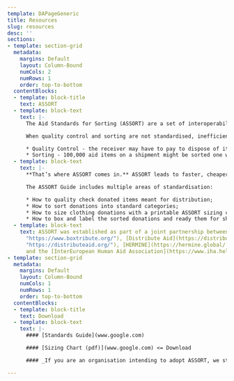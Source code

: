 ```yaml
---
template: DAPageGeneric
title: Resources
slug: resources
desc: ''
sections:
- template: section-grid
  metadata:
    margins: Default
    layout: Column-Bound
    numCols: 2
    numRows: 1
    order: top-to-bottom
  contentBlocks:
  - template: block-title
    text: ASSORT
  - template: block-text
    text: |-
      The Aid Standards for Sorting (ASSORT) are a set of interoperability standards for humanitarian aid that are designed to save grassroots organisations time, effort, and money.

      When quality control and sorting are not standardised, inefficiencies arise. These inefficiencies require significant expenditure of resources:

      * Quality Control - the receiver may have to pay to dispose of items that are culturally inappropriate, out of season, or poor in quality
      * Sorting - 100,000 aid items on a shipment might be sorted one way by the sender and then re-sorted another way by the receiver
  - template: block-text
    text: |-
      **That’s where ASSORT comes in.** ASSORT leads to faster, cheaper, and more responsive aid. By providing a “common language” for aid donations, organisations receiving aid can know ahead of time what is on an aid shipment. When the shipment arrives, they process it much faster than they otherwise could. Indeed, a pilot shipment showed that using ASSORT standards significantly cut down on the receiving organisation’s sorting and processing time. Saving time and volunteer capacity makes a big difference for grassroots aid organisations.

      The ASSORT Guide includes multiple areas of standardisation:

      * How to quality check donated items meant for distribution;
      * How to sort donations into standard categories;
      * How to size clothing donations with a printable ASSORT sizing chart;
      * How to box and label the sorted donations and ready them for shipment.
  - template: block-text
    text: ASSORT was established as part of a joint partnership between [Boxtribute](https://www.boxtribute.org/
      "https://www.boxtribute.org/"), [Distribute Aid](https://distributeaid.org/
      "https://distributeaid.org/"), [HERMINE](https://hermine.global/ "https://hermine.global/"),
      and the [InterEuropean Human Aid Association](https://www.iha.help/ "https://www.iha.help/").
- template: section-grid
  metadata:
    margins: Default
    layout: Column-Bound
    numCols: 1
    numRows: 1
    order: top-to-bottom
  contentBlocks:
  - template: block-title
    text: Download
  - template: block-text
    text: |-
      #### [Standards Guide](www.google.com)

      #### [Sizing Chart (pdf)](www.google.com) <= Download

      #### _If you are an organisation intending to adopt ASSORT, we strongly encourage you to subscribe to our Knowledge Sharing Updates email list so that you receive revised versions as soon as they come out:_ [_Subscribe to Updates Here_](https://lb.benchmarkemail.com//listbuilder/signupnew?IkfHTmyPVq88gyT7h8Hzz%252F5pwVnAjsSIBdsuOiiRRR3tO5iNRn8gS049TyW7spdJ "Knowledge Sharing Updates Signup Form")

---
```

